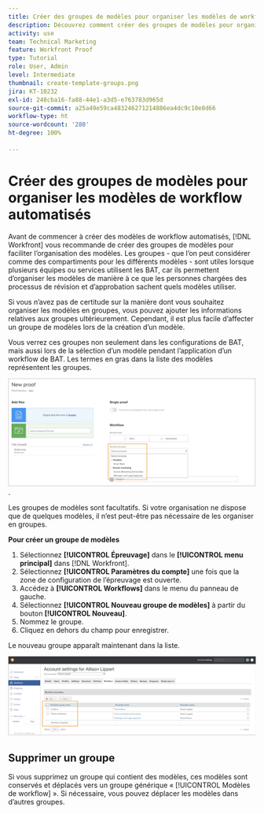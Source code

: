 ```yaml
---
title: Créer des groupes de modèles pour organiser les modèles de workflow automatisés
description: Découvrez comment créer des groupes de modèles pour organiser les modèles de workflow de relecture automatisés que vous créez.
activity: use
team: Technical Marketing
feature: Workfront Proof
type: Tutorial
role: User, Admin
level: Intermediate
thumbnail: create-template-groups.png
jira: KT-10232
exl-id: 248cba16-fa88-44e1-a3d5-e763783d965d
source-git-commit: a25a49e59ca483246271214886ea4dc9c10e8d66
workflow-type: ht
source-wordcount: '280'
ht-degree: 100%

---
```


# Créer des groupes de modèles pour organiser les modèles de workflow automatisés

Avant de commencer à créer des modèles de workflow automatisés, [!DNL Workfront] vous recommande de créer des groupes de modèles pour faciliter l’organisation des modèles. Les groupes - que l’on peut considérer comme des compartiments pour les différents modèles - sont utiles lorsque plusieurs équipes ou services utilisent les BAT, car ils permettent d’organiser les modèles de manière à ce que les personnes chargées des processus de révision et d’approbation sachent quels modèles utiliser.

Si vous n’avez pas de certitude sur la manière dont vous souhaitez organiser les modèles en groupes, vous pouvez ajouter les informations relatives aux groupes ultérieurement. Cependant, il est plus facile d’affecter un groupe de modèles lors de la création d’un modèle.

Vous verrez ces groupes non seulement dans les configurations de BAT, mais aussi lors de la sélection d’un modèle pendant l’application d’un workflow de BAT. Les termes en gras dans la liste des modèles représentent les groupes.

![Les groupes de modèles apparaissent en gras lors de la sélection d’un modèle](assets/proof-system-setups-template-group-show-on-upload.png).

Les groupes de modèles sont facultatifs. Si votre organisation ne dispose que de quelques modèles, il n’est peut-être pas nécessaire de les organiser en groupes.

**Pour créer un groupe de modèles**

1. Sélectionnez **[!UICONTROL Épreuvage]** dans le **[!UICONTROL menu principal]** dans [!DNL Workfront].
1. Sélectionnez **[!UICONTROL Paramètres du compte]** une fois que la zone de configuration de l’épreuvage est ouverte.
1. Accédez à **[!UICONTROL Workflows]** dans le menu du panneau de gauche.
1. Sélectionnez **[!UICONTROL Nouveau groupe de modèles]** à partir du bouton **[!UICONTROL Nouveau]**.
1. Nommez le groupe.
1. Cliquez en dehors du champ pour enregistrer.

Le nouveau groupe apparaît maintenant dans la liste.

![Liste des groupes de modèles dans les configurations de workflow de BAT](assets/proof-system-setups-template-group-groups-set-up.png)

## Supprimer un groupe

Si vous supprimez un groupe qui contient des modèles, ces modèles sont conservés et déplacés vers un groupe générique « [!UICONTROL Modèles de workflow] ». Si nécessaire, vous pouvez déplacer les modèles dans d’autres groupes.

<!--
Learn More Icon
Create and manage Automated Workflow templates
-->
